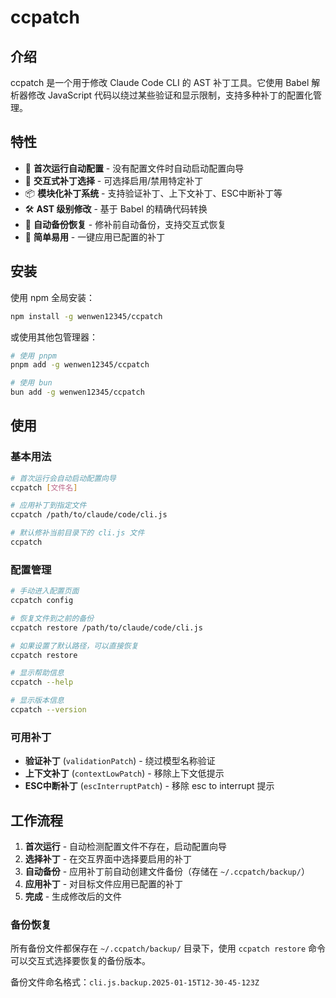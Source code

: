 # ccpatch

## 介绍

ccpatch 是一个用于修改 Claude Code CLI 的 AST 补丁工具。它使用 Babel 解析器修改 JavaScript 代码以绕过某些验证和显示限制，支持多种补丁的配置化管理。

## 特性

- 🔧 **首次运行自动配置** - 没有配置文件时自动启动配置向导
- 🎯 **交互式补丁选择** - 可选择启用/禁用特定补丁
- 📦 **模块化补丁系统** - 支持验证补丁、上下文补丁、ESC中断补丁等
- 🛠️ **AST 级别修改** - 基于 Babel 的精确代码转换
- 💾 **自动备份恢复** - 修补前自动备份，支持交互式恢复
- 🚀 **简单易用** - 一键应用已配置的补丁

## 安装

使用 npm 全局安装：

```bash
npm install -g wenwen12345/ccpatch
```

或使用其他包管理器：

```bash
# 使用 pnpm
pnpm add -g wenwen12345/ccpatch

# 使用 bun
bun add -g wenwen12345/ccpatch
```

## 使用

### 基本用法

```bash
# 首次运行会自动启动配置向导
ccpatch [文件名]

# 应用补丁到指定文件
ccpatch /path/to/claude/code/cli.js

# 默认修补当前目录下的 cli.js 文件
ccpatch
```

### 配置管理

```bash
# 手动进入配置页面
ccpatch config

# 恢复文件到之前的备份
ccpatch restore /path/to/claude/code/cli.js

# 如果设置了默认路径，可以直接恢复
ccpatch restore

# 显示帮助信息
ccpatch --help

# 显示版本信息
ccpatch --version
```

### 可用补丁

- **验证补丁** (`validationPatch`) - 绕过模型名称验证
- **上下文补丁** (`contextLowPatch`) - 移除上下文低提示
- **ESC中断补丁** (`escInterruptPatch`) - 移除 esc to interrupt 提示

## 工作流程

1. **首次运行** - 自动检测配置文件不存在，启动配置向导
2. **选择补丁** - 在交互界面中选择要启用的补丁
3. **自动备份** - 应用补丁前自动创建文件备份（存储在 `~/.ccpatch/backup/`）
4. **应用补丁** - 对目标文件应用已配置的补丁
5. **完成** - 生成修改后的文件

### 备份恢复

所有备份文件都保存在 `~/.ccpatch/backup/` 目录下，使用 `ccpatch restore` 命令可以交互式选择要恢复的备份版本。

备份文件命名格式：`cli.js.backup.2025-01-15T12-30-45-123Z`